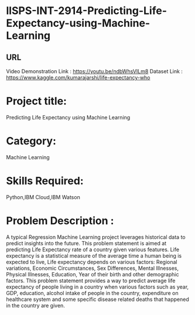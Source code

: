 # llSPS-INT-2914-Predicting-Life-Expectancy-using-Machine-Learning

## URL

Video Demonstration Link : https://youtu.be/ndbWhsVILm8
Dataset Link : https://www.kaggle.com/kumarajarshi/life-expectancy-who

# Project title:
Predicting Life Expectancy using Machine Learning

# Category:
Machine Learning

# Skills Required:
Python,IBM Cloud,IBM Watson

# Problem Description :
A typical Regression Machine Learning project leverages historical data to predict insights into the future. This problem statement is aimed at predicting Life Expectancy rate of a country given various features. Life expectancy is a statistical measure of the average time a human being is expected to live, Life expectancy depends on various factors: Regional variations, Economic Circumstances, Sex Differences, Mental Illnesses, Physical Illnesses, Education, Year of their birth and other demographic factors. This problem statement provides a way to predict average life expectancy of people living in a country when various factors such as year, GDP, education, alcohol intake of people in the country, expenditure on healthcare system and some specific disease related deaths that happened in the country are given.
